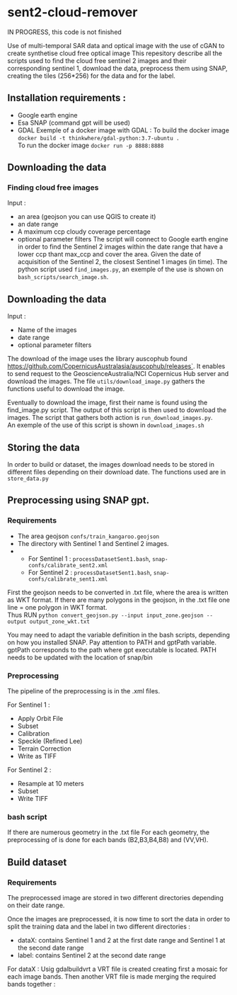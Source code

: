 # sent2-cloud-remover
IN PROGRESS, this code is not finished  

Use of multi-temporal SAR data and optical image with the use of cGAN to create synthetise cloud free optical image
This repesitory describe all the scripts used to find the cloud free sentinel 2 images and their corresponding sentinel 1,
download the data, preprocess them using SNAP, creating the tiles (256*256) for the data and for the label.


## Installation requirements : 
 - Google earth engine
 - Esa SNAP (command gpt will be used)
 - GDAL 
 Exemple of a docker image with GDAL : 
 To build the docker image
`docker build -t thinkwhere/gdal-python:3.7-ubuntu . `  
To run the docker image
` docker run -p 8888:8888  `

## Downloading the data

### Finding cloud free images

Input : 
- an area (geojson you can use QGIS to create it)
- an date range
- A maximum ccp cloudy coverage percentage
- optional parameter filters
The script will connect to Google earth engine in order to find the Sentinel 2 images within the date range that have a lower
ccp thant max_ccp and cover the area. Given the date of acquisition of the Sentinel 2, the closest Sentinel 1 images (in time).
The python script used `find_images.py`, an exemple of the use is shown on `bash_scripts/search_image.sh`.


## Downloading the data

Input : 
- Name of the images 
- date range
- optional parameter filters

The download of the image uses the library auscophub found https://github.com/CopernicusAustralasia/auscophub/releases`. 
It enables to send request to the GeoscienceAustralia/NCI Copernicus Hub server and download the images. 
The file `utils/download_image.py` gathers the functions useful to download the image. 

Eventually to download the image, first their name is found using the find_image.py script. The output of this script is then 
used to download the images. The script that gathers both action is `run_download_images.py`.  
An exemple of the use of this script is shown in `download_images.sh`

## Storing the data

In order to build or dataset, the images download needs to be stored in different files depending on their download date.
The functions used are in `store_data.py`

## Preprocessing using SNAP gpt. 

### Requirements
- The area geojson `confs/train_kangaroo.geojson`
- The directory with Sentinel 1 and Sentinel 2 images.  
- - For Sentinel 1 : `processDatasetSent1.bash`, `snap-confs/calibrate_sent2.xml`  
   - For Sentinel 2 : `processDatasetSent1.bash`, `snap-confs/calibrate_sent1.xml`

First the geojson needs to be converted in .txt file, where the area is written as WKT format. If there are many polygons 
in the geojson, in the .txt file one line = one polygon in WKT format.  
Thus RUN `python convert_geojson.py --input input_zone.geojson --output output_zone_wkt.txt`

You may need to adapt the variable definition in the bash scripts, depending on how you installed SNAP. Pay attention to 
PATH and gptPath variable. gptPath corresponds to the path where gpt executable is located. PATH needs to be updated with
the location of snap/bin

### Preprocessing

The pipeline of the preprocessing is in the .xml files. 

For Sentinel 1 : 
- Apply Orbit File
- Subset 
- Calibration
- Speckle (Refined Lee)
- Terrain Correction
- Write as TIFF

For Sentinel 2 : 
- Resample at 10 meters
- Subset 
- Write TIFF

### bash script

If there are numerous geometry in the .txt file For each geometry, the preprocessing of is done for each bands 
(B2,B3,B4,B8) and (VV,VH).

## Build dataset 
### Requirements
The preprocessed image are stored in two different directories depending on their date range. 

Once the images are preprocessed, it is now time to sort the data in order to split the training data and the label in two
different directories : 
- dataX: contains Sentinel 1 and 2 at the first date range and Sentinel 1 at the second date range
- label: contains Sentinel 2 at the second date range

For dataX : 
Usig gdalbuildvrt a VRT file is created creating first a mosaic for each image bands. Then another VRT file is made merging
the required bands together : 





 



 
